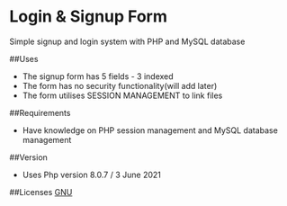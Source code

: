 # Login & Signup Form
Simple signup and login system with PHP and MySQL database

##Uses
- The signup form has 5 fields - 3 indexed
- The form has no security functionality(will add later)
- The form utilises SESSION MANAGEMENT to link files

##Requirements
- Have knowledge on PHP session management and MySQL database management

##Version
- Uses Php version 8.0.7 / 3 June 2021

##Licenses
[GNU](LICENSE)
